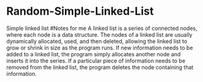 # Random-Simple-Linked-List
Simple linked list
#Notes for me 
A linked list is a series of connected nodes, where each node is a data structure. The nodes of
a linked list are usually dynamically allocated, used, and then deleted, allowing the linked list
to grow or shrink in size as the program runs. If new information needs to be added to a
linked list, the program simply allocates another node and inserts it into the series. If a
particular piece of information needs to be removed from the linked list, the program deletes
the node containing that information.
